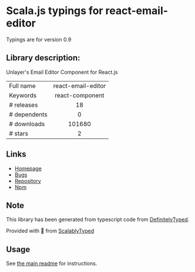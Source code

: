 
# Scala.js typings for react-email-editor

Typings are for version 0.9

## Library description:
Unlayer's Email Editor Component for React.js

|                    |                 |
| ------------------ | :-------------: |
| Full name          | react-email-editor |
| Keywords           | react-component |
| # releases         | 18 |
| # dependents       | 0 |
| # downloads        | 101680 |
| # stars            | 2 |

## Links
- [Homepage](https://github.com/unlayer/react-email-editor#readme)
- [Bugs](https://github.com/unlayer/react-email-editor/issues)
- [Repository](https://github.com/unlayer/react-email-editor)
- [Npm](https://www.npmjs.com/package/react-email-editor)
    


## Note
This library has been generated from typescript code from [DefinitelyTyped](https://definitelytyped.org).

Provided with :purple_heart: from [ScalablyTyped](https://github.com/oyvindberg/ScalablyTyped)

## Usage
See [the main readme](../../readme.md) for instructions.


